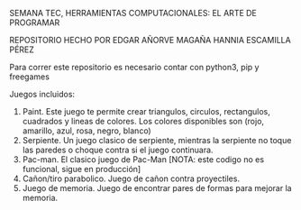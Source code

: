 SEMANA TEC, HERRAMIENTAS COMPUTACIONALES: EL ARTE DE PROGRAMAR

REPOSITORIO HECHO POR 
EDGAR AÑORVE MAGAÑA
HANNIA ESCAMILLA PÉREZ

Para correr este repositorio es necesario contar con python3, pip y freegames

Juegos incluidos:
1. Paint. Este juego te permite crear triangulos, circulos, rectangulos, cuadrados y lineas de colores. Los colores disponibles son (rojo, amarillo, azul, rosa, negro, blanco)
2. Serpiente. Un juego clasico de serpiente, mientras la serpiente no toque las paredes o choque contra si el juego continuara. 
3. Pac-man. El clasico juego de Pac-Man [NOTA: este codigo no es funcional, sigue en producción]
4. Cañon/tiro parabolico. Juego de cañon contra proyectiles. 
5. Juego de memoria. Juego de encontrar pares de formas para mejorar la memoria. 
